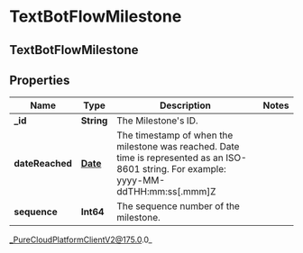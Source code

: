 # TextBotFlowMilestone

## TextBotFlowMilestone

## Properties

|Name | Type | Description | Notes|
|------------ | ------------- | ------------- | -------------|
| **_id** | **String** | The Milestone&#39;s ID. | |
| **dateReached** | [**Date**](Date) | The timestamp of when the milestone was reached. Date time is represented as an ISO-8601 string. For example: yyyy-MM-ddTHH:mm:ss[.mmm]Z | |
| **sequence** | **Int64** | The sequence number of the milestone. | |



_PureCloudPlatformClientV2@175.0.0_
